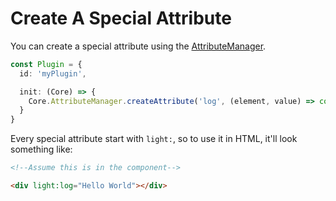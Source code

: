 # Create A Special Attribute
You can create a special attribute using the [AttributeManager](/document?page=API%2FCore&header=attributemanager).

```ts
const Plugin = {
  id: 'myPlugin',

  init: (Core) => {
    Core.AttributeManager.createAttribute('log', (element, value) => console.log(value))
  }
}
```

Every special attribute start with `light:`, so to use it in HTML, it'll look something like:
```html
<!--Assume this is in the component-->

<div light:log="Hello World"></div>
```

